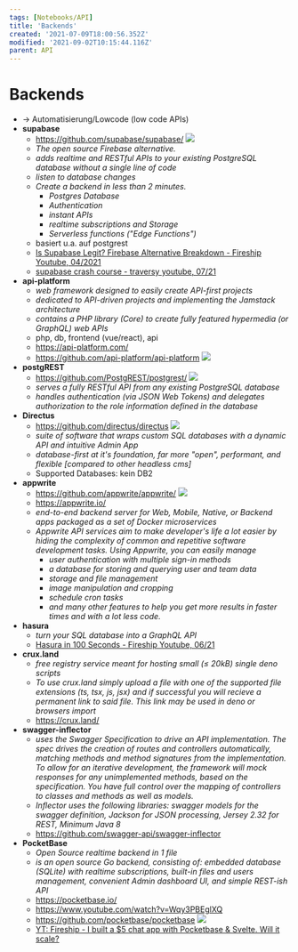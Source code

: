 ```yaml
---
tags: [Notebooks/API]
title: 'Backends'
created: '2021-07-09T18:00:56.352Z'
modified: '2021-09-02T10:15:44.116Z'
parent: API
---
```


# Backends
- → Automatisierung/Lowcode (low code APIs)
- **supabase**
  - <https://github.com/supabase/supabase/> <img loading="lazy" src="https://img.shields.io/github/stars/supabase/supabase?style=flat-square"/>
  - *The open source Firebase alternative.*
  - *adds realtime and RESTful APIs to your existing PostgreSQL database without a single line of code*
  - *listen to database changes*
  - *Create a backend in less than 2 minutes.*
    - *Postgres Database*
    - *Authentication*
    - *instant APIs*
    - *realtime subscriptions and Storage*
    - *Serverless functions ("Edge Functions")*
  - basiert u.a. auf postgrest
  - [Is Supabase Legit? Firebase Alternative Breakdown - Fireship Youtube, 04/2021](https://www.youtube.com/watch?v=WiwfiVdfRIc)
  - [supabase crash course - traversy youtube, 07/21](https://www.youtube.com/watch?v=7uKQBl9uZ00)
- **api-platform**
  - *web framework designed to easily create API-first projects*
  - *dedicated to API-driven projects and implementing the Jamstack architecture*
  - *contains a PHP library (Core) to create fully featured hypermedia (or GraphQL) web APIs*
  - php, db, frontend (vue/react), api
  - <https://api-platform.com/>
  - <https://github.com/api-platform/api-platform> <img loading="lazy" src="https://img.shields.io/github/stars/api-platform/api-platform?style=flat-square"/>
- **postgREST**
  - <https://github.com/PostgREST/postgrest/> <img loading="lazy" src="https://img.shields.io/github/stars/PostgREST/postgrest?style=flat-square"/>
  - *serves a fully RESTful API from any existing PostgreSQL database*
  - *handles authentication (via JSON Web Tokens) and delegates authorization to the role information defined in the database*
- **Directus**
  - <https://github.com/directus/directus> <img loading="lazy" src="https://img.shields.io/github/stars/directus/directus?style=flat-square"/>
  - *suite of software that wraps custom SQL databases with a dynamic API and intuitive Admin App*
  - *database-first at it's foundation, far more "open", performant, and flexible [compared to other headless cms]*
  - Supported Databases: kein DB2
- **appwrite**
  - <https://github.com/appwrite/appwrite/> <img loading="lazy" src="https://img.shields.io/github/stars/appwrite/appwrite?style=flat-square"/>
  - <https://appwrite.io/>
  - *end-to-end backend server for Web, Mobile, Native, or Backend apps packaged as a set of Docker microservices*
  - *Appwrite API services aim to make developer's life a lot easier by hiding the complexity of common and repetitive software development tasks. Using Appwrite, you can easily manage*
    - *user authentication with multiple sign-in methods*
    - *a database for storing and querying user and team data*
    - *storage and file management*
    - *image manipulation and cropping*
    - *schedule cron tasks*
    - *and many other features to help you get more results in faster times and with a lot less code.*
- **hasura**
  - *turn your SQL database into a GraphQL API*
  - [Hasura in 100 Seconds - Fireship Youtube, 06/21](https://www.youtube.com/watch?v=xiZ61BkMKo8)
- **crux.land**
  - *free registry service meant for hosting small (≤ 20kB) single deno scripts*
  - *To use crux.land simply upload a file with one of the supported file extensions (ts, tsx, js, jsx) and if successful you will recieve a permanent link to said file. This link may be used in deno or browsers import*
  - <https://crux.land/>
- **swagger-inflector**
  - *uses the Swagger Specification to drive an API implementation. The spec drives the creation of routes and controllers automatically, matching methods and method signatures from the implementation. To allow for an iterative development, the framework will mock responses for any unimplemented methods, based on the specification. You have full control over the mapping of controllers to classes and methods as well as models.*
  - *Inflector uses the following libraries: swagger models for the swagger definition, Jackson for JSON processing, Jersey 2.32 for REST, Minimum Java 8*
  - <https://github.com/swagger-api/swagger-inflector>
- **PocketBase**
  - *Open Source realtime backend in 1 file*
  - *is an open source Go backend, consisting of: embedded database (SQLite) with realtime subscriptions, built-in files and users management, convenient Admin dashboard UI, and simple REST-ish API*
  - <https://pocketbase.io/>
  - <https://www.youtube.com/watch?v=Wqy3PBEglXQ>
  - <https://github.com/pocketbase/pocketbase> <img loading="lazy" src="https://img.shields.io/github/stars/pocketbase/pocketbase?style=flat-square"/>
  - [YT: Fireship - I built a $5 chat app with Pocketbase & Svelte. Will it scale?](https://www.youtube.com/watch?v=gUYBFDPZ5qk)
